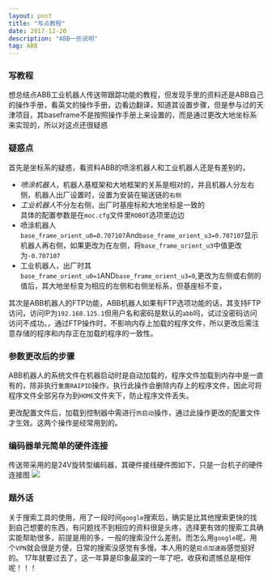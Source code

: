 ```yaml
---
layout: post
title: "写点教程"
date: 2017-12-20 
description: "ABB一些说明"
tag: ABB
---
```

### 写教程
想总结点ABB工业机器人传送带跟踪功能的教程，但发现手里的资料还是ABB自己的操作手册，看英文的操作手册，边看边翻译，知道其设置步骤，但是参与过的天津项目，其baseframe不是按照操作手册上来设置的，而是通过更改大地坐标系来实现的，所以对这点还很疑惑
### 疑惑点
首先是坐标系的疑惑，看资料ABB的喷涂机器人和工业机器人还是有差别的，
  
- *喷涂机器人*，机器人基框架和大地框架的关系是相对的，并且机器人分左右侧，机器人出厂设置时，设置为安装在输送链的`右侧`
- *工业机器人*不分左右侧，出厂时基座标和大地坐标是一致的  
具体的配置参数是在`moc.cfg`文件里`ROBOT`选项里边边  
- 喷涂机器人`base_frame_orient_u0=0.707107`And`base_frame_orient_u3=0.707107`显示机器人再右侧，如果更改为在左侧，将`base_frame_orient_u3`中值更改为`-0.707107`
- 工业机器人，出厂时其`base_frame_orient_u0=1`AND`base_frame_orient_u3=0`,更改为左侧或右侧的值后，其大地坐标变为相应的左侧和右侧坐标系，但基座标不变，
  
其次是ABB机器人的FTP功能，ABB机器人如果有FTP选项功能的话，其支持FTP访问，访问IP为`192.168.125.1`但用户名和密码是默认的`abb`吗，试过没密码访问访问不成功。，通过FTP操作时，不影响内存上加载的程序文件，所以更改后需注意存储的程序和内存正在加载的程序的一致性。
### 参数更改后的步骤
ABB机器人的系统文件在机器启动时是自动加载的，程序文件加载到内存中是一直有的，除非执行`重置RAIPID`操作，执行此操作会删除内存上的程序文件，因此可将程序文件全部另存为到`HOME`文件夹下，防止程序文件丢失。

更改配置文件后，加载到控制器中需进行`热启动`操作，通过此操作更改的配置文件才生效。这两个操作是经常用到的。
### 编码器单元简单的硬件连接
传送带采用的是24V旋转型编码器，其硬件接线硬件图如下，只是一台机子的硬件连接图
![](http://ou3sec0jp.bkt.clouddn.com/banmaq.png)
### 题外话
关于搜索工具的使用，用了一段时间`google`搜索后，确实是比其他搜索更快的找到自己想要的东西，有问题找不到相应的资料很是头疼，选择更有效的搜索工具确实能帮助很多，前提是用的多，一般的搜索没什么差别。而怎么用`google`呢，用个`VPN`就会很是方便，日常的搜索没感觉有多慢。本人用的是`启点加速器`感觉挺好的。
17年就要过去了，这一年算是印象最深的一年了吧，收获和遗憾总是相伴呢！！！
